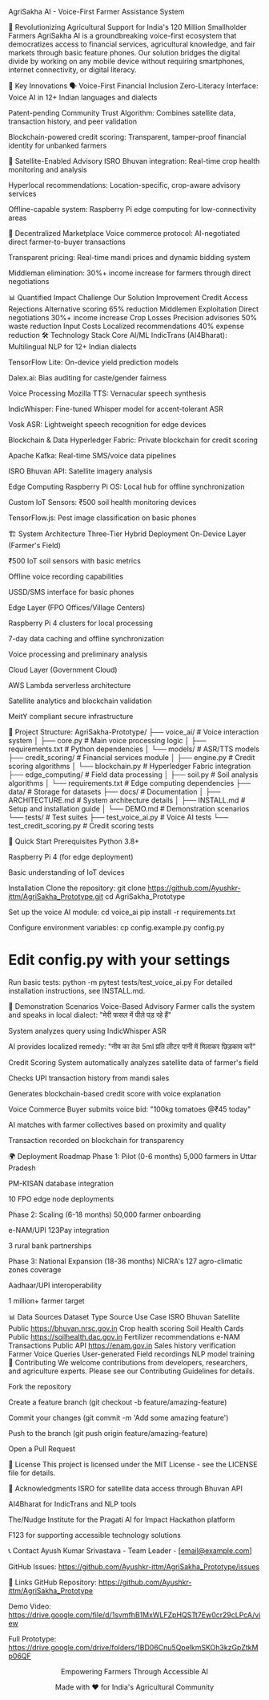 AgriSakha AI - Voice-First Farmer Assistance System

🌾 Revolutionizing Agricultural Support for India's 120 Million Smallholder Farmers
AgriSakha AI is a groundbreaking voice-first ecosystem that democratizes access to financial services, agricultural knowledge, and fair markets through basic feature phones. Our solution bridges the digital divide by working on any mobile device without requiring smartphones, internet connectivity, or digital literacy.

🚀 Key Innovations
🗣️ Voice-First Financial Inclusion
Zero-Literacy Interface: Voice AI in 12+ Indian languages and dialects

Patent-pending Community Trust Algorithm: Combines satellite data, transaction history, and peer validation

Blockchain-powered credit scoring: Transparent, tamper-proof financial identity for unbanked farmers

📡 Satellite-Enabled Advisory
ISRO Bhuvan integration: Real-time crop health monitoring and analysis

Hyperlocal recommendations: Location-specific, crop-aware advisory services

Offline-capable system: Raspberry Pi edge computing for low-connectivity areas

🤝 Decentralized Marketplace
Voice commerce protocol: AI-negotiated direct farmer-to-buyer transactions

Transparent pricing: Real-time mandi prices and dynamic bidding system

Middleman elimination: 30%+ income increase for farmers through direct negotiations

📊 Quantified Impact
Challenge	Our Solution	Improvement
Credit Access Rejections	Alternative scoring	65% reduction
Middlemen Exploitation	Direct negotiations	30%+ income increase
Crop Losses	Precision advisories	50% waste reduction
Input Costs	Localized recommendations	40% expense reduction
🛠️ Technology Stack
Core AI/ML
IndicTrans (AI4Bharat): Multilingual NLP for 12+ Indian dialects

TensorFlow Lite: On-device yield prediction models

Dalex.ai: Bias auditing for caste/gender fairness

Voice Processing
Mozilla TTS: Vernacular speech synthesis

IndicWhisper: Fine-tuned Whisper model for accent-tolerant ASR

Vosk ASR: Lightweight speech recognition for edge devices

Blockchain & Data
Hyperledger Fabric: Private blockchain for credit scoring

Apache Kafka: Real-time SMS/voice data pipelines

ISRO Bhuvan API: Satellite imagery analysis

Edge Computing
Raspberry Pi OS: Local hub for offline synchronization

Custom IoT Sensors: ₹500 soil health monitoring devices

TensorFlow.js: Pest image classification on basic phones

🏗️ System Architecture
Three-Tier Hybrid Deployment
On-Device Layer (Farmer's Field)

₹500 IoT soil sensors with basic metrics

Offline voice recording capabilities

USSD/SMS interface for basic phones

Edge Layer (FPO Offices/Village Centers)

Raspberry Pi 4 clusters for local processing

7-day data caching and offline synchronization

Voice processing and preliminary analysis

Cloud Layer (Government Cloud)

AWS Lambda serverless architecture

Satellite analytics and blockchain validation

MeitY compliant secure infrastructure

📁 Project Structure:
AgriSakha-Prototype/
├── voice_ai/                 # Voice interaction system
│   ├── core.py              # Main voice processing logic
│   ├── requirements.txt     # Python dependencies
│   └── models/              # ASR/TTS models
├── credit_scoring/          # Financial services module
│   ├── engine.py           # Credit scoring algorithms
│   └── blockchain.py       # Hyperledger Fabric integration
├── edge_computing/         # Field data processing
│   ├── soil.py            # Soil analysis algorithms
│   └── requirements.txt    # Edge computing dependencies
├── data/                   # Storage for datasets
├── docs/                   # Documentation
│   ├── ARCHITECTURE.md     # System architecture details
│   ├── INSTALL.md          # Setup and installation guide
│   └── DEMO.md             # Demonstration scenarios
└── tests/                  # Test suites
    ├── test_voice_ai.py    # Voice AI tests
    └── test_credit_scoring.py # Credit scoring tests
    
🚀 Quick Start
Prerequisites
Python 3.8+

Raspberry Pi 4 (for edge deployment)

Basic understanding of IoT devices

Installation
Clone the repository:
git clone https://github.com/Ayushkr-ittm/AgriSakha_Prototype.git
cd AgriSakha_Prototype

Set up the voice AI module:
cd voice_ai
pip install -r requirements.txt

Configure environment variables:
cp config.example.py config.py
# Edit config.py with your settings

Run basic tests:
python -m pytest tests/test_voice_ai.py
For detailed installation instructions, see INSTALL.md.

🎯 Demonstration Scenarios
Voice-Based Advisory
Farmer calls the system and speaks in local dialect: "मेरी फसल में पीले पड़ रहे हैं"

System analyzes query using IndicWhisper ASR

AI provides localized remedy: "नीम का तेल 5ml प्रति लीटर पानी में मिलाकर छिड़काव करें"

Credit Scoring
System automatically analyzes satellite data of farmer's field

Checks UPI transaction history from mandi sales

Generates blockchain-based credit score with voice explanation

Voice Commerce
Buyer submits voice bid: "100kg tomatoes @₹45 today"

AI matches with farmer collectives based on proximity and quality

Transaction recorded on blockchain for transparency

🌍 Deployment Roadmap
Phase 1: Pilot (0-6 months)
5,000 farmers in Uttar Pradesh

PM-KISAN database integration

10 FPO edge node deployments

Phase 2: Scaling (6-18 months)
50,000 farmer onboarding

e-NAM/UPI 123Pay integration

3 rural bank partnerships

Phase 3: National Expansion (18-36 months)
NICRA's 127 agro-climatic zones coverage

Aadhaar/UPI interoperability

1 million+ farmer target

📊 Data Sources
Dataset	Type	Source	Use Case
ISRO Bhuvan Satellite	Public	https://bhuvan.nrsc.gov.in	Crop health scoring
Soil Health Cards	Public	https://soilhealth.dac.gov.in	Fertilizer recommendations
e-NAM Transactions	Public API	https://enam.gov.in	Sales history verification
Farmer Voice Queries	User-generated	Field recordings	NLP model training
🤝 Contributing
We welcome contributions from developers, researchers, and agriculture experts. Please see our Contributing Guidelines for details.

Fork the repository

Create a feature branch (git checkout -b feature/amazing-feature)

Commit your changes (git commit -m 'Add some amazing feature')

Push to the branch (git push origin feature/amazing-feature)

Open a Pull Request

📜 License
This project is licensed under the MIT License - see the LICENSE file for details.

🙏 Acknowledgments
ISRO for satellite data access through Bhuvan API

AI4Bharat for IndicTrans and NLP tools

The/Nudge Institute for the Pragati AI for Impact Hackathon platform

F123 for supporting accessible technology solutions

📞 Contact
Ayush Kumar Srivastava - Team Leader - [email@example.com]

GitHub Issues: https://github.com/Ayushkr-ittm/AgriSakha_Prototype/issues

🔗 Links
GitHub Repository: https://github.com/Ayushkr-ittm/AgriSakha_Prototype

Demo Video: https://drive.google.com/file/d/1svmfhB1MxWLFZpHQSTt7Ew0cr29cLPcA/view

Full Prototype: https://drive.google.com/drive/folders/1BD06Cnu5QpelkmSKOh3kzGpZtkMp06QF

<div align="center">
Empowering Farmers Through Accessible AI

Made with ❤️ for India's Agricultural Community

</div>
